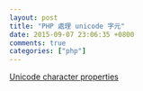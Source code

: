 ```yaml
---
layout: post
title: "PHP 處理 unicode 字元"
date: 2015-09-07 23:06:35 +0800
comments: true
categories: ["php"]
---
```


<!-- more -->


[Unicode character properties]

[Unicode character properties]:http://php.net/manual/en/regexp.reference.unicode.php
